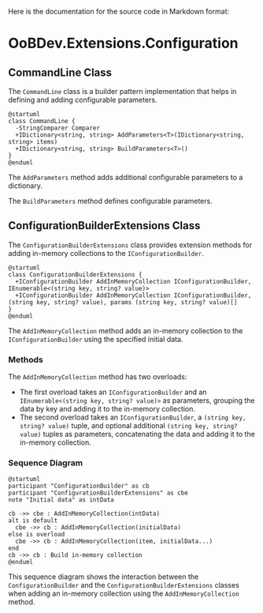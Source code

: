 Here is the documentation for the source code in Markdown format:

# OoBDev.Extensions.Configuration

## CommandLine Class

The `CommandLine` class is a builder pattern implementation that helps in defining and adding configurable parameters.

```plantuml
@startuml
class CommandLine {
  -StringComparer Comparer
  +IDictionary<string, string> AddParameters<T>(IDictionary<string, string> items)
  +IDictionary<string, string> BuildParameters<T>()
}
@enduml
```

The `AddParameters` method adds additional configurable parameters to a dictionary.

The `BuildParameters` method defines configurable parameters.

## ConfigurationBuilderExtensions Class

The `ConfigurationBuilderExtensions` class provides extension methods for adding in-memory collections to the `IConfigurationBuilder`.

```plantuml
@startuml
class ConfigurationBuilderExtensions {
  +IConfigurationBuilder AddInMemoryCollection IConfigurationBuilder, IEnumerable<(string key, string? value)>
  +IConfigurationBuilder AddInMemoryCollection IConfigurationBuilder, (string key, string? value), params (string key, string? value)[]
}
@enduml
```

The `AddInMemoryCollection` method adds an in-memory collection to the `IConfigurationBuilder` using the specified initial data.

### Methods

The `AddInMemoryCollection` method has two overloads:

* The first overload takes an `IConfigurationBuilder` and an `IEnumerable<(string key, string? value)>` as parameters, grouping the data by key and adding it to the in-memory collection.
* The second overload takes an `IConfigurationBuilder`, a `(string key, string? value)` tuple, and optional additional `(string key, string? value)` tuples as parameters, concatenating the data and adding it to the in-memory collection.

### Sequence Diagram

```plantuml
@startuml
participant "ConfigurationBuilder" as cb
participant "ConfigurationBuilderExtensions" as cbe
note "Initial data" as intData

cb ->> cbe : AddInMemoryCollection(intData)
alt is default
  cbe ->> cb : AddInMemoryCollection(initialData)
else is overload
  cbe ->> cb : AddInMemoryCollection(item, initialData...)
end
cb ->> cb : Build in-memory collection
@enduml
```

This sequence diagram shows the interaction between the `ConfigurationBuilder` and the `ConfigurationBuilderExtensions` classes when adding an in-memory collection using the `AddInMemoryCollection` method.